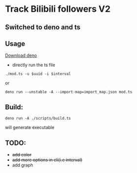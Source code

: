 # Track Bilibili followers V2

## Switched to deno and ts

## Usage

[Download deno](https://deno.land/)

- directly run the ts file

```shell
./mod.ts -u $uuid -i $interval
```

or

```shell
deno run --unstable -A --import-map=import_map.json mod.ts
```

## Build:

```shell
deno run -A ./scripts/build.ts
```

will generate executable

## TODO:

- ~~add color~~
- ~~add more options in cli(i.e interval)~~
- add graph
